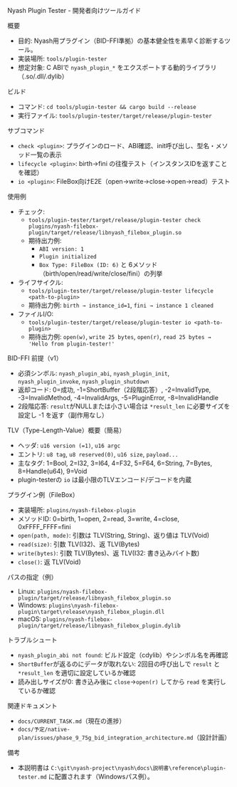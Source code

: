 Nyash Plugin Tester - 開発者向けツールガイド

概要
- 目的: Nyash用プラグイン（BID-FFI準拠）の基本健全性を素早く診断するツール。
- 実装場所: `tools/plugin-tester`
- 想定対象: C ABIで `nyash_plugin_*` をエクスポートする動的ライブラリ（.so/.dll/.dylib）

ビルド
- コマンド: `cd tools/plugin-tester && cargo build --release`
- 実行ファイル: `tools/plugin-tester/target/release/plugin-tester`

サブコマンド
- `check <plugin>`: プラグインのロード、ABI確認、init呼び出し、型名・メソッド一覧の表示
- `lifecycle <plugin>`: birth→fini の往復テスト（インスタンスIDを返すことを確認）
- `io <plugin>`: FileBox向けE2E（open→write→close→open→read）テスト

使用例
- チェック:
  - `tools/plugin-tester/target/release/plugin-tester check plugins/nyash-filebox-plugin/target/release/libnyash_filebox_plugin.so`
  - 期待出力例:
    - `ABI version: 1`
    - `Plugin initialized`
    - `Box Type: FileBox (ID: 6)` と 6メソッド（birth/open/read/write/close/fini）の列挙
- ライフサイクル:
  - `tools/plugin-tester/target/release/plugin-tester lifecycle <path-to-plugin>`
  - 期待出力例: `birth → instance_id=1`, `fini → instance 1 cleaned`
- ファイルI/O:
  - `tools/plugin-tester/target/release/plugin-tester io <path-to-plugin>`
  - 期待出力例: `open(w)`, `write 25 bytes`, `open(r)`, `read 25 bytes → 'Hello from plugin-tester!'`

BID-FFI 前提（v1）
- 必須シンボル: `nyash_plugin_abi`, `nyash_plugin_init`, `nyash_plugin_invoke`, `nyash_plugin_shutdown`
- 返却コード: 0=成功, -1=ShortBuffer（2段階応答）, -2=InvalidType, -3=InvalidMethod, -4=InvalidArgs, -5=PluginError, -8=InvalidHandle
- 2段階応答: `result`がNULLまたは小さい場合は `*result_len` に必要サイズを設定し -1 を返す（副作用なし）

TLV（Type-Length-Value）概要（簡易）
- ヘッダ: `u16 version (=1)`, `u16 argc`
- エントリ: `u8 tag`, `u8 reserved(0)`, `u16 size`, `payload...`
- 主なタグ: 1=Bool, 2=I32, 3=I64, 4=F32, 5=F64, 6=String, 7=Bytes, 8=Handle(u64), 9=Void
- plugin-testerの `io` は最小限のTLVエンコード/デコードを内蔵

プラグイン例（FileBox）
- 実装場所: `plugins/nyash-filebox-plugin`
- メソッドID: 0=birth, 1=open, 2=read, 3=write, 4=close, 0xFFFF_FFFF=fini
- `open(path, mode)`: 引数は TLV(String, String)、返り値は TLV(Void)
- `read(size)`: 引数 TLV(I32)、返 TLV(Bytes)
- `write(bytes)`: 引数 TLV(Bytes)、返 TLV(I32: 書き込みバイト数)
- `close()`: 返 TLV(Void)

パスの指定（例）
- Linux: `plugins/nyash-filebox-plugin/target/release/libnyash_filebox_plugin.so`
- Windows: `plugins\nyash-filebox-plugin\target\release\nyash_filebox_plugin.dll`
- macOS: `plugins/nyash-filebox-plugin/target/release/libnyash_filebox_plugin.dylib`

トラブルシュート
- `nyash_plugin_abi not found`: ビルド設定（cdylib）やシンボル名を再確認
- `ShortBuffer`が返るのにデータが取れない: 2回目の呼び出しで `result` と `*result_len` を適切に設定しているか確認
- 読み出しサイズが0: 書き込み後に `close`→`open(r)` してから `read` を実行しているか確認

関連ドキュメント
- `docs/CURRENT_TASK.md`（現在の進捗）
- `docs/予定/native-plan/issues/phase_9_75g_bid_integration_architecture.md`（設計計画）

備考
- 本説明書は `C:\git\nyash-project\nyash\docs\説明書\reference\plugin-tester.md` に配置されます（Windowsパス例）。

